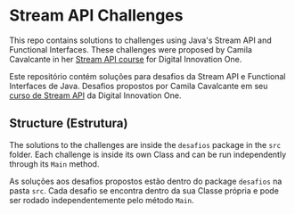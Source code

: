 # Stream API Challenges
This repo contains solutions to challenges using Java's Stream API and Functional Interfaces. These challenges were proposed by Camila Cavalcante in her [Stream API course](https://github.com/digitalinnovationone/ganhando_produtividade_com_Stream_API_Java/) for Digital Innovation One.

Este repositório contém soluções para desafios da Stream API e Functional Interfaces de Java. Desafios propostos por Camila Cavalcante em seu [curso de Stream API](https://github.com/digitalinnovationone/ganhando_produtividade_com_Stream_API_Java/) da Digital Innovation One.

## Structure (Estrutura)
The solutions to the challenges are inside the `desafios` package in the `src` folder. Each challenge is inside its own Class and can be run independently through its `Main` method.

As soluções aos desafios propostos estão dentro do package `desafios` na pasta `src`. Cada desafio se encontra dentro da sua Classe própria e pode ser rodado independentemente pelo método `Main`.
